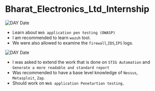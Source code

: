 # Bharat_Electronics_Ltd_Internship

![DAY Date](https://img.shields.io/badge/DAY_01-06/05/2025-blue?style=for-the-badge)
- Learn about `Web application pen testing (OWASP)`
- I am recommended to learn `wazuh` tool.
- We were also allowed to examine the `firewall`,`IDS`,`IPS` logs.

![DAY Date](https://img.shields.io/badge/DAY_02-07/05/2025-blue?style=for-the-badge)
- I was asked to extend the work that is done on `STIG Automation` and `Generate a more readable and standard report`
- Was recommended to have a base level knowledge of `Nessus`, `Metasploit`, `Zap`.
- Should work on `Web application Penetartion testing.`

